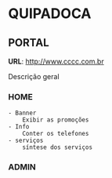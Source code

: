 # QUIPADOCA

## PORTAL

**URL**: http://www.cccc.com.br

Descrição geral

### HOME

    - Banner
        Exibir as promoções  
    - Info
        Conter os telefones
    - serviços
        síntese dos serviços 

### ADMIN